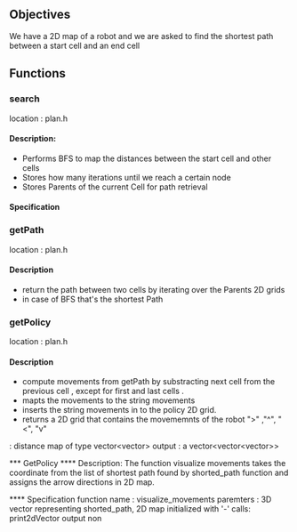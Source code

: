 ## Objectives
We have a 2D map of a robot and we are asked to find the shortest path between a start cell and an end cell 




## Functions

### search
location : plan.h 
#### Description:
* Performs BFS  to map the distances between the start cell and other cells 
* Stores how many iterations until we reach a certain node 
* Stores Parents of the current Cell for path retrieval 
#### Specification 


### getPath
location : plan.h
#### Description 
* return the path between two cells by iterating over the Parents 2D grids 
* in case of BFS that's the shortest Path

### getPolicy
location : plan.h
#### Description
* compute movements from getPath by substracting next cell from the previous cell , except for first and last cells . 
* mapts the movements to the string movements 
* inserts the string movements in to the policy 2D grid.
* returns a 2D grid that contains the movememnts of the robot ">" ,"^", "<", "v"





: distance map of type vector<vector<int>>
output : a vector<vector<vector<int>>> 

*** GetPolicy
**** Description: 
The function visualize movements takes the coordinate from the list of shortest path found by shorted_path function and assigns the arrow directions in 2D map.

**** Specification
function name : visualize_movements
paremters : 3D vector representing shorted_path, 2D map initialized with '-'
calls: print2dVector 
output non 
